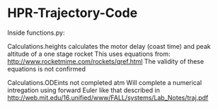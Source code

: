 # HPR-Trajectory-Code

Inside functions.py:

  Calculations.heights calculates the motor delay (coast time) and peak altitude of a one stage rocket
  This uses equations from: http://www.rocketmime.com/rockets/qref.html
  The validity of these equations is not confirmed

  Calculations.ODEints not completed atm
  Will complete a numerical intregation using forward Euler like that described in http://web.mit.edu/16.unified/www/FALL/systems/Lab_Notes/traj.pdf
